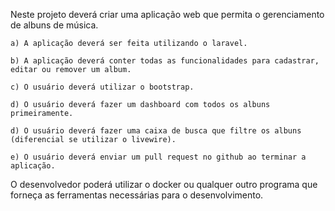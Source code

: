 Neste projeto deverá criar uma aplicação web que permita o gerenciamento de albuns de música.

    a) A aplicação deverá ser feita utilizando o laravel.

    b) A aplicação deverá conter todas as funcionalidades para cadastrar, editar ou remover um album.

    c) O usuário deverá utilizar o bootstrap.

    d) O usuário deverá fazer um dashboard com todos os albuns primeiramente.

    d) O usuário deverá fazer uma caixa de busca que filtre os albuns (diferencial se utilizar o livewire).

    e) O usuário deverá enviar um pull request no github ao terminar a aplicação.

O desenvolvedor poderá utilizar o docker ou qualquer outro programa que forneça as ferramentas necessárias para o desenvolvimento.

